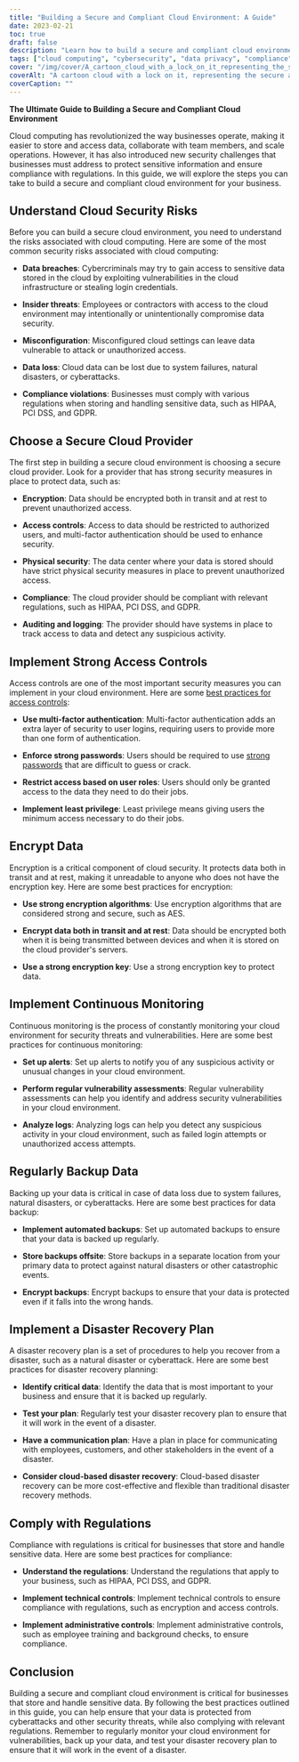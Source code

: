 ```yaml
---
title: "Building a Secure and Compliant Cloud Environment: A Guide"
date: 2023-02-21
toc: true
draft: false
description: "Learn how to build a secure and compliant cloud environment for your business with our comprehensive guide."
tags: ["cloud computing", "cybersecurity", "data privacy", "compliance", "HIPAA", "PCI DSS", "GDPR", "data backup", "disaster recovery", "encryption", "access controls", "multi-factor authentication", "continuous monitoring", "vulnerability assessments", "data breaches", "insider threats", "misconfiguration", "data loss", "cloud provider", "security measures"]
cover: "/img/cover/A_cartoon_cloud_with_a_lock_on_it_representing_the_secure_cloud.png"
coverAlt: "A cartoon cloud with a lock on it, representing the secure and compliant cloud environment being built in the article."
coverCaption: ""
---
```


**The Ultimate Guide to Building a Secure and Compliant Cloud Environment**

Cloud computing has revolutionized the way businesses operate, making it easier to store and access data, collaborate with team members, and scale operations. However, it has also introduced new security challenges that businesses must address to protect sensitive information and ensure compliance with regulations. In this guide, we will explore the steps you can take to build a secure and compliant cloud environment for your business.

## Understand Cloud Security Risks

Before you can build a secure cloud environment, you need to understand the risks associated with cloud computing. Here are some of the most common security risks associated with cloud computing:

- **Data breaches**: Cybercriminals may try to gain access to sensitive data stored in the cloud by exploiting vulnerabilities in the cloud infrastructure or stealing login credentials.

- **Insider threats**: Employees or contractors with access to the cloud environment may intentionally or unintentionally compromise data security.

- **Misconfiguration**: Misconfigured cloud settings can leave data vulnerable to attack or unauthorized access.

- **Data loss**: Cloud data can be lost due to system failures, natural disasters, or cyberattacks.

- **Compliance violations**: Businesses must comply with various regulations when storing and handling sensitive data, such as HIPAA, PCI DSS, and GDPR.

## Choose a Secure Cloud Provider

The first step in building a secure cloud environment is choosing a secure cloud provider. Look for a provider that has strong security measures in place to protect data, such as:

- **Encryption**: Data should be encrypted both in transit and at rest to prevent unauthorized access.

- **Access controls**: Access to data should be restricted to authorized users, and multi-factor authentication should be used to enhance security.

- **Physical security**: The data center where your data is stored should have strict physical security measures in place to prevent unauthorized access.

- **Compliance**: The cloud provider should be compliant with relevant regulations, such as HIPAA, PCI DSS, and GDPR.

- **Auditing and logging**: The provider should have systems in place to track access to data and detect any suspicious activity.

## Implement Strong Access Controls

Access controls are one of the most important security measures you can implement in your cloud environment. Here are some [best practices for access controls](https://simeononsecurity.com/articles/how-to-implement-and-manage-effective-access-control-in-your-it-environment/):

- **Use multi-factor authentication**: Multi-factor authentication adds an extra layer of security to user logins, requiring users to provide more than one form of authentication.

- **Enforce strong passwords**: Users should be required to use [strong passwords](https://simeononsecurity.com/articles/how-to-create-strong-passwords/) that are difficult to guess or crack.

- **Restrict access based on user roles**: Users should only be granted access to the data they need to do their jobs.

- **Implement least privilege**: Least privilege means giving users the minimum access necessary to do their jobs.

## Encrypt Data

Encryption is a critical component of cloud security. It protects data both in transit and at rest, making it unreadable to anyone who does not have the encryption key. Here are some best practices for encryption:

- **Use strong encryption algorithms**: Use encryption algorithms that are considered strong and secure, such as AES.

- **Encrypt data both in transit and at rest**: Data should be encrypted both when it is being transmitted between devices and when it is stored on the cloud provider's servers.

- **Use a strong encryption key**: Use a strong encryption key to protect data.

## Implement Continuous Monitoring

Continuous monitoring is the process of constantly monitoring your cloud environment for security threats and vulnerabilities. Here are some best practices for continuous monitoring:

- **Set up alerts**: Set up alerts to notify you of any suspicious activity or unusual changes in your cloud environment.

- **Perform regular vulnerability assessments**: Regular vulnerability assessments can help you identify and address security vulnerabilities in your cloud environment.

- **Analyze logs**: Analyzing logs can help you detect any suspicious activity in your cloud environment, such as failed login attempts or unauthorized access attempts.

## Regularly Backup Data

Backing up your data is critical in case of data loss due to system failures, natural disasters, or cyberattacks. Here are some best practices for data backup:

- **Implement automated backups**: Set up automated backups to ensure that your data is backed up regularly.

- **Store backups offsite**: Store backups in a separate location from your primary data to protect against natural disasters or other catastrophic events.

- **Encrypt backups**: Encrypt backups to ensure that your data is protected even if it falls into the wrong hands.

## Implement a Disaster Recovery Plan

A disaster recovery plan is a set of procedures to help you recover from a disaster, such as a natural disaster or cyberattack. Here are some best practices for disaster recovery planning:

- **Identify critical data**: Identify the data that is most important to your business and ensure that it is backed up regularly.

- **Test your plan**: Regularly test your disaster recovery plan to ensure that it will work in the event of a disaster.

- **Have a communication plan**: Have a plan in place for communicating with employees, customers, and other stakeholders in the event of a disaster.

- **Consider cloud-based disaster recovery**: Cloud-based disaster recovery can be more cost-effective and flexible than traditional disaster recovery methods.

## Comply with Regulations

Compliance with regulations is critical for businesses that store and handle sensitive data. Here are some best practices for compliance:

- **Understand the regulations**: Understand the regulations that apply to your business, such as HIPAA, PCI DSS, and GDPR.

- **Implement technical controls**: Implement technical controls to ensure compliance with regulations, such as encryption and access controls.

- **Implement administrative controls**: Implement administrative controls, such as employee training and background checks, to ensure compliance.

## Conclusion

Building a secure and compliant cloud environment is critical for businesses that store and handle sensitive data. By following the best practices outlined in this guide, you can help ensure that your data is protected from cyberattacks and other security threats, while also complying with relevant regulations. Remember to regularly monitor your cloud environment for vulnerabilities, back up your data, and test your disaster recovery plan to ensure that it will work in the event of a disaster.

